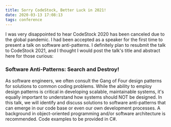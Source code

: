 ```yaml
---
title: Sorry CodeStock, Better Luck in 2021!
date: 2020-03-13 17:08:13
tags: conference
---
```


I was very disappointed to hear CodeStock 2020 has been canceled due to the global pandemic. I had been accepted as a speaker for the first time to present a talk on software anti-patterns. I definitely plan to resubmit the talk to CodeStock 2021, and I thought I would post the talk's title and abstract here for those curious:

### Software Anti-Patterns: Search and Destroy!

As software engineers, we often consult the Gang of Four design patterns for solutions to common coding problems. While the ability to employ design patterns is critical in developing scalable, maintainable systems, it's equally important to understand how systems should NOT be designed. In this talk, we will identify and discuss solutions to software anti-patterns that can emerge in our code base or even our own development processes. A background in object-oriented programming and/or software architecture is recommended. Code examples to be provided in C#.